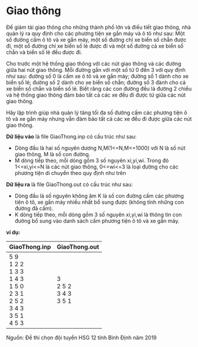 # Giao thông

Để giảm tải giao thông cho những thành phố lớn và điều tiết giao thông, nhà quản lý ra quy định cho các phương tiện xe gắn máy và ô tô như sau: 
Một số đường cấm ô tô và xe gắn máy, một số đường chỉ xe biển số chẵn được đi, một số đường chỉ xe biển số lẻ được đi và một số đường cả xe biển số chẵn và biển số lẻ đều được đi. 

Cho trước một hệ thống giao thông với các nút giao thông và các đường giữa hai nút giao thông. 
Mỗi đường gắn với một số từ 0 đến 3 với quy định như sau: đường số 0 là cấm xe ô tô và xe gắn máy; đường số 1 dành cho xe biển số lẻ; đường số 2 dành cho xe biển số chẵn; đường số 3 đành cho cả xe biển số chẵn và biển số lẻ. Biết răng các con đường đều là đường 2 chiều và hệ thống giao thông đảm bảo tất cả các xe đều đi được từ giữa các nút giao thông.

Hãy lập trình giúp nhà quản lý tăng tối đa số đường cấm các phương tiện ô tô và xe gắn máy nhưng vẫn đảm bảo tất cả các xe đều đi được giữa các nút giao thông.

**Dữ liệu vào** là file GiaoThong.inp có cấu trúc như sau:

+ Dòng đầu là hai số nguyên dương N,M(1<=N,M<=1000) với N là số nút giao thông, M là số con đường.
+ M dòng tiếp theo, mỗi dòng gồm 3 số nguyên xi,yi,wi. Trong đó 1<=xi,yi<=N là các nút giao thông, 0<=wi<=3 là loại đường cho các phương tiện di chuyển theo quy định như trên

**Dữ liệu ra** là file GiaoThong.out có cấu trúc như sau:

- Dòng đầu là số nguyên không âm K là số con đường cấm các phương tiện ô tô, xe gắn máy nhiều nhất bổ sung được (không tính những con đường đã cấm).
- K dòng tiếp theo, mỗi dòng gồm 3 số nguyên xi,yi,wi là thông tin con đường bổ sung vào danh sách cấm phương tiện ô tô và xe gắn máy.

**ví dụ:**

|GiaoThong.inp|GiaoThong.out|
|---|---|
|5 9<br/>1 2 2<br/>1 3 3<br/>1 4 3<br/>1 5 0<br/>2 3 1<br/>2 5 2<br/>3 4 3<br/>3 5 1<br/>4 5 3|3<br/>2 5 2<br/>3 4 3<br/>3 5 1|

Nguồn: Đề thi chọn đội tuyển HSG 12 tỉnh Bình Định năm 2019
